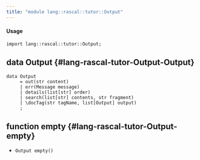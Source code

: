 ```yaml
---
title: "module lang::rascal::tutor::Output"
---
```


#### Usage

`import lang::rascal::tutor::Output;`


## data Output {#lang-rascal-tutor-Output-Output}

```rascal
data Output  
     = out(str content)
     | err(Message message)
     | details(list[str] order)
     | search(list[str] contents, str fragment)
     | \docTag(str tagName, list[Output] output)
     ;
```

## function empty {#lang-rascal-tutor-Output-empty}

* ``Output empty()``

